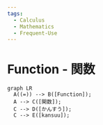 ```yaml
---
tags:
  - Calculus
  - Mathematics
  - Frequent-Use
---
```

# Function - 関数
```mermaid
graph LR
  A((=)) --> B([Function]);
  A --> C([関数]);
  C --> D([かんすう]);
  C --> E([kansuu]);
```
